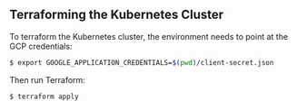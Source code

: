 ## Terraforming the Kubernetes Cluster

To terraform the Kubernetes cluster, the environment needs to point at the GCP
credentials:

```bash
$ export GOOGLE_APPLICATION_CREDENTIALS=$(pwd)/client-secret.json
```

Then run Terraform:

```bash
$ terraform apply
```
